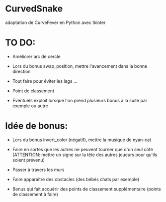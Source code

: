 # CurvedSnake
adaptation de CurveFever en Python avec tkinter

# TO DO:

- Améliorer arc de cercle

- Lors du bonus swap_position, mettre l'avancement dans la bonne direction

- Tout faire pour éviter les lags ...

- Point de classement

- Éventuels exploit lorsque l'on prend plusieurs bonus à la suite par exemple ou autre

# Idée de bonus:

- Lors du bonus invert_color (négatif), mettre la musique de nyan-cat

- Faire en sortes que les autres ne peuvent tourner que d'un seul côté
(ATTENTION: mettre un signe sur la tête des autres joueurs pour qu'ils soient prévenu)

- Passer à travers les murs

- Faire apparaître des obstacles (des bébés chats par exemple)

- Bonus qui fait acquérir des points de classement supplémentaire (points de classement à faire)